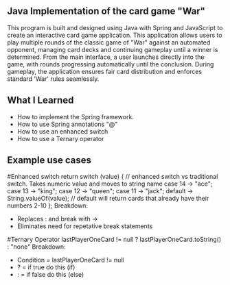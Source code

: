 ## Java Implementation of the card game "War"

This program is built and designed using Java with Spring and JavaScript to create an interactive card game application. 
This application allows users to play multiple rounds of the classic game of "War" against an automated opponent, managing 
card decks and continuing gameplay until a winner is determined. From the main interface, a user launches directly into the game,
with rounds progressing automatically until the conclusion. During gameplay, the application ensures fair card distribution 
and enforces standard 'War' rules seamlessly.

## What I Learned

- How to implement the Spring framework.
- How to use Spring annotations "@"
- How to use an enhanced switch
- How to use a Ternary operator

## Example use cases
#Enhanced switch
 return switch (value) {
            // enhanced switch vs traditional switch. Takes numeric value and moves to string name
            case 14 -> "ace";
            case 13 -> "king";
            case 12 -> "queen";
            case 11 -> "jack";
            default -> String.valueOf(value); // default will return cards that already have their numbers 2-10
        };
Breakdown:
- Replaces : and break with ->
- Eliminates need for repetative break statements

#Ternary Operator
lastPlayerOneCard != null ? lastPlayerOneCard.toString() : "none"
Breakdown: 
- Condition = lastPlayerOneCard != null
- ? = if true do this (if)
- : = if false do this (else)

